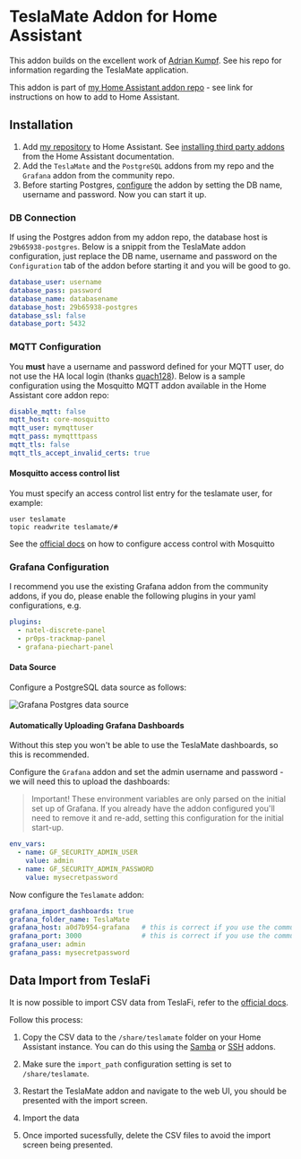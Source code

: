 # TeslaMate Addon for Home Assistant

This addon builds on the excellent work of [Adrian Kumpf](https://github.com/adriankumpf/teslamate). See his repo for information regarding the TeslaMate application.

This addon is part of [my Home Assistant addon repo](https://github.com/matt-FFFFFF/hassio-addon-repository) - see link for instructions on how to add to Home Assistant.

## Installation

1. Add [my repository](https://github.com/matt-FFFFFF/hassio-addon-repository) to Home Assistant. See [installing third party addons](https://www.home-assistant.io/hassio/installing_third_party_addons/) from the Home Assistant documentation.
2. Add the `TeslaMate` and the `PostgreSQL` addons from my repo and the `Grafana` addon from the community repo.
3. Before starting Postgres, [configure](https://github.com/matt-FFFFFF/hassio-addon-postgres/blob/main/README.md) the addon by setting the DB name, username and password. Now you can start it up.

### DB Connection

If using the Postgres addon from my addon repo, the database host is `29b65938-postgres`. Below is a snippit from the TeslaMate addon configuration, just replace the DB name, username and password on the `Configuration` tab of the addon before starting it and you will be good to go.

```yaml
database_user: username
database_pass: password
database_name: databasename
database_host: 29b65938-postgres
database_ssl: false
database_port: 5432
```

### MQTT Configuration

You **must** have a username and password defined for your MQTT user, do not use the HA local login (thanks [quach128](https://github.com/quach128)). Below is a sample configuration using the Mosquitto MQTT addon available in the Home Assistant core addon repo:

```yaml
disable_mqtt: false
mqtt_host: core-mosquitto
mqtt_user: mymqttuser
mqtt_pass: mymqtttpass
mqtt_tls: false
mqtt_tls_accept_invalid_certs: true
```

#### Mosquitto access control list

You must specify an access control list entry for the teslamate user, for example:

```text
user teslamate
topic readwrite teslamate/#
```

See the [official docs](https://github.com/home-assistant/addons/blob/master/mosquitto/DOCS.md) on how to configure access control with Mosquitto

### Grafana Configuration

I recommend you use the existing Grafana addon from the community addons, if you do, please enable the following plugins in your yaml configurations, e.g.

```yaml
plugins:
  - natel-discrete-panel
  - pr0ps-trackmap-panel
  - grafana-piechart-panel
```

#### Data Source

Configure a PostgreSQL data source as follows:

![Grafana Postgres data source](https://raw.githubusercontent.com/matt-FFFFFF/hassio-addon-teslamate/main/media/grafana-postgres.png)

#### Automatically Uploading Grafana Dashboards

Without this step you won't be able to use the TeslaMate dashboards, so this is recommended.

Configure the `Grafana` addon and set the admin username and password - we will need this to upload the dashboards:

> Important! These environment variables are only parsed on the initial set up of Grafana.
> If you already have the addon configured you'll need to remove it and re-add, setting this configuration for the initial start-up.

```yaml
env_vars:
  - name: GF_SECURITY_ADMIN_USER
    value: admin
  - name: GF_SECURITY_ADMIN_PASSWORD
    value: mysecretpassword
```

Now configure the `Teslamate` addon:

```yaml
grafana_import_dashboards: true
grafana_folder_name: TeslaMate
grafana_host: a0d7b954-grafana   # this is correct if you use the community addon
grafana_port: 3000               # this is correct if you use the community addon
grafana_user: admin
grafana_pass: mysecretpassword
```

## Data Import from TeslaFi

It is now possible to import CSV data from TeslaFi, refer to the [official docs](https://docs.teslamate.org/docs/import/teslafi).

Follow this process:

1. Copy the CSV data to the `/share/teslamate` folder on your Home Assistant instance.
You can do this using the [Samba](https://github.com/home-assistant/addons/blob/master/samba/DOCS.md) or [SSH](https://github.com/home-assistant/addons/blob/master/ssh/DOCS.md) addons.

2. Make sure the `import_path` configuration setting is set to `/share/teslamate`.

3. Restart the TeslaMate addon and navigate to the web UI, you should be presented with the import screen.

4. Import the data

5. Once imported sucessfully, delete the CSV files to avoid the import screen being presented.
